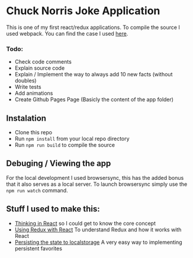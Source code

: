 # Chuck Norris Joke Application
This is one of my first react/redux applications. To compile the source I used webpack. You can find the case I used [here](https://github.com/raldenhoven/chucky/blob/master/case.pdf).

### Todo:
* Check code comments
* Explain source code
* Explain / Implement the way to always add 10 new facts (without doubles)
* Write tests
* Add animations
* Create Github Pages Page (Basicly the content of the app folder)

## Instalation

* Clone this repo
* Run ```npm install``` from your local repo directory
* Run ```npm run build``` to compile the source

## Debuging / Viewing the app
For the local development I used browsersync, this has the added bonus that it also serves as a local server. To launch browsersync simply use the ```npm run watch``` command.


## Stuff I used to make this:

 * [Thinking in React](https://facebook.github.io/react/docs/thinking-in-react.html) so I could get to know the core concept
 * [Using Redux with React](http://redux.js.org/docs/basics/UsageWithReact.htmlf) To understand Redux and how it works with React
 * [Persisting the state to localstorage](https://egghead.io/lessons/javascript-redux-persisting-the-state-to-the-local-storage) A very easy way to implementing persistent favorites
